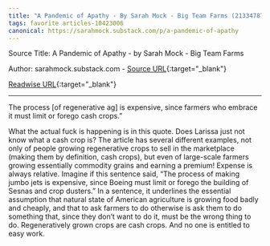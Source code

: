 ```yaml
---
title: "A Pandemic of Apathy - By Sarah Mock - Big Team Farms (213347870)"
tags: favorite articles-10423006
canonical: https://sarahmock.substack.com/p/a-pandemic-of-apathy
---
```


Source Title: A Pandemic of Apathy - by Sarah Mock - Big Team Farms

Author: sarahmock.substack.com - [Source URL](https://sarahmock.substack.com/p/a-pandemic-of-apathy){:target="_blank"}

[Readwise URL](https://readwise.io/open/213347870){:target="_blank"}

---

The process [of regenerative ag] is expensive, since farmers who embrace it must limit or forego cash crops.”

What the actual fuck is happening is in this quote. Does Larissa just not know what a cash crop is? The article has several different examples, not only of people growing regenerative crops to sell in the marketplace (making them by definition, cash crops), but even of large-scale farmers growing essentially commodity grains and earning a premium! Expense is always relative. Imagine if this sentence said, “The process of making jumbo jets is expensive, since Boeing must limit or forego the building of Sesnas and crop dusters.” In a sentence, it underlines the essential assumption that natural state of American agriculture is growing food badly and cheaply, and that to ask farmers to do otherwise is ask them to do something that, since they don’t want to do it, must be the wrong thing to do. Regeneratively grown crops are cash crops. And no one is entitled to easy work.
